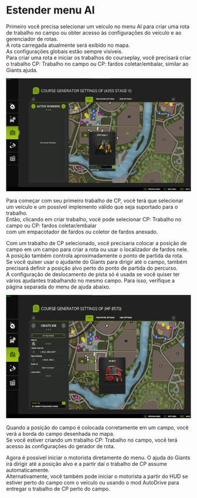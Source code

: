# Estender menu AI  
Primeiro você precisa selecionar um veículo no menu AI para criar uma rota de trabalho no campo ou obter acesso às configurações do veículo e ao gerenciador de rotas.  
A rota carregada atualmente será exibido no mapa.  
As configurações globais estão sempre visíveis.  
Para criar uma rota e iniciar os trabalhos do courseplay, você precisará criar o trabalho CP: Trabalho no campo ou CP: fardos coletar/embalar, similar ao Giants ajuda.  


![Image](../assets/images/startjobmenuhelp_0_0_1024_895.png)

  
Para começar com seu primeiro trabalho de CP, você terá que selecionar um veículo e um possível implemento válido que seja suportado para o trabalho.  
Então, clicando em criar trabalho, você pode selecionar CP: Trabalho no campo ou CP: fardos coletar/embalar  
com um empacotador de fardos ou coletor de fardos anexado.  


  
Com um trabalho de CP selecionado, você precisaria colocar a posição de campo em um campo para criar a rota ou usar o localizador de fardos nele.  
A posição também controla aproximadamente o ponto de partida da rota.  
Se você quiser usar o ajudante do Giants para dirigir até o campo, também precisará definir a posição alvo perto do ponto de partida do percurso.  
A configuração de deslocamento de pista só é usada se você quiser ter vários ajudantes trabalhando no mesmo campo. Para isso, verifique a página separada do menu de ajuda abaixo.  


![Image](../assets/images/readyjobmenuhelp_0_0_765_510.png)

  
Quando a posição do campo é colocada corretamente em um campo, você verá a borda do campo desenhada no mapa.  
Se você estiver criando um trabalho CP: Trabalho no campo, você terá acesso às configurações do gerador de rota.   


  
Agora é possível iniciar o motorista diretamente do menu. O ajuda do Giants irá dirigir até a posição alvo e a partir daí o trabalho de CP assume automaticamente.  
Alternativamente, você também pode iniciar o motorista a partir do HUD se estiver perto do campo com o veículo ou usando o mod AutoDrive para entregar o trabalho de CP perto do campo.  


